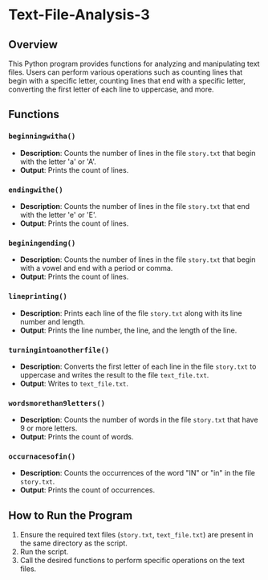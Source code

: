 # Text-File-Analysis-3

## Overview
This Python program provides functions for analyzing and manipulating text files. Users can perform various operations such as counting lines that begin with a specific letter, counting lines that end with a specific letter, converting the first letter of each line to uppercase, and more.

## Functions

### `beginningwitha()`
- **Description**: Counts the number of lines in the file `story.txt` that begin with the letter 'a' or 'A'.
- **Output**: Prints the count of lines.

### `endingwithe()`
- **Description**: Counts the number of lines in the file `story.txt` that end with the letter 'e' or 'E'.
- **Output**: Prints the count of lines.

### `beginingending()`
- **Description**: Counts the number of lines in the file `story.txt` that begin with a vowel and end with a period or comma.
- **Output**: Prints the count of lines.

### `lineprinting()`
- **Description**: Prints each line of the file `story.txt` along with its line number and length.
- **Output**: Prints the line number, the line, and the length of the line.

### `turningintoanotherfile()`
- **Description**: Converts the first letter of each line in the file `story.txt` to uppercase and writes the result to the file `text_file.txt`.
- **Output**: Writes to `text_file.txt`.

### `wordsmorethan9letters()`
- **Description**: Counts the number of words in the file `story.txt` that have 9 or more letters.
- **Output**: Prints the count of words.

### `occurnacesofin()`
- **Description**: Counts the occurrences of the word "IN" or "in" in the file `story.txt`.
- **Output**: Prints the count of occurrences.

## How to Run the Program

1. Ensure the required text files (`story.txt`, `text_file.txt`) are present in the same directory as the script.
2. Run the script.
3. Call the desired functions to perform specific operations on the text files.
